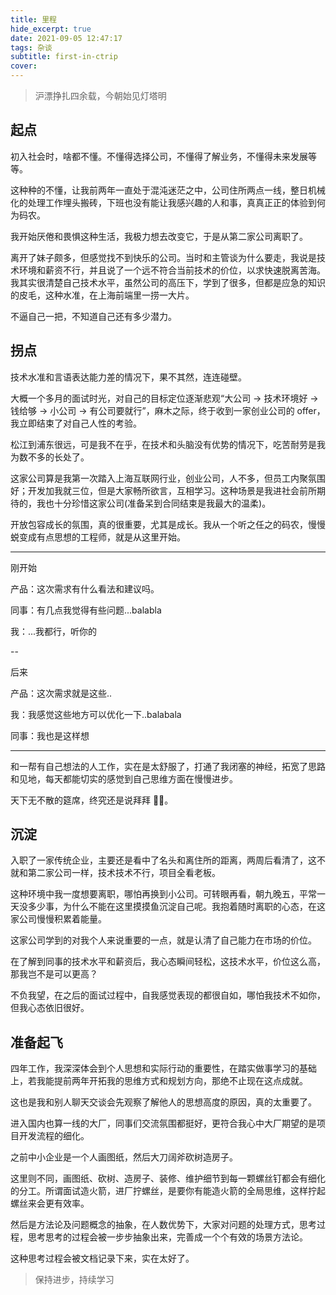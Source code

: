 ```yaml
---
title: 里程
hide_excerpt: true
date: 2021-09-05 12:47:17
tags: 杂谈
subtitle: first-in-ctrip
cover:
---
```


> 沪漂挣扎四余载，今朝始见灯塔明

## 起点

初入社会时，啥都不懂。不懂得选择公司，不懂得了解业务，不懂得未来发展等等。

这种种的不懂，让我前两年一直处于混沌迷茫之中，公司住所两点一线，整日机械化的处理工作埋头搬砖，下班也没有能让我感兴趣的人和事，真真正正的体验到何为码农。

我开始厌倦和畏惧这种生活，我极力想去改变它，于是从第二家公司离职了。

离开了妹子颇多，但感觉找不到快乐的公司。当时和主管谈为什么要走，我说是技术环境和薪资不行，并且说了一个远不符合当前技术的价位，以求快速脱离苦海。我其实很清楚自己技术水平，虽然公司的高压下，学到了很多，但都是应急的知识的皮毛，这种水准，在上海前端里一捞一大片。

不逼自己一把，不知道自己还有多少潜力。

## 拐点

技术水准和言语表达能力差的情况下，果不其然，连连碰壁。

大概一个多月的面试时光，对自己的目标定位逐渐悲观“大公司 -> 技术环境好 -> 钱给够 -> 小公司 -> 有公司要就行”，麻木之际，终于收到一家创业公司的 offer，我立即结束了对自己人性的考验。

松江到浦东很远，可是我不在乎，在技术和头脑没有优势的情况下，吃苦耐劳是我为数不多的长处了。

这家公司算是我第一次踏入上海互联网行业，创业公司，人不多，但员工内聚氛围好；开发加我就三位，但是大家畅所欲言，互相学习。这种场景是我进社会前所期待的，我也十分珍惜这家公司(准备呆到合同结束是我最大的温柔)。

开放包容成长的氛围，真的很重要，尤其是成长。我从一个听之任之的码农，慢慢蜕变成有点思想的工程师，就是从这里开始。

---

刚开始

产品：这次需求有什么看法和建议吗。

同事：有几点我觉得有些问题...balabla

我：...我都行，听你的

--

后来

产品：这次需求就是这些..

我：我感觉这些地方可以优化一下..balabala

同事：我也是这样想

---

和一帮有自己想法的人工作，实在是太舒服了，打通了我闭塞的神经，拓宽了思路和见地，每天都能切实的感觉到自己思维方面在慢慢进步。

天下无不散的筵席，终究还是说拜拜 👋🏻。

## 沉淀

入职了一家传统企业，主要还是看中了名头和离住所的距离，两周后看清了，这不就和第二家公司一样，技术技术不行，项目全看老板。

这种环境中我一度想要离职，哪怕再换到小公司。可转眼再看，朝九晚五，平常一天没多少事，为什么不能在这里摸摸鱼沉淀自己呢。我抱着随时离职的心态，在这家公司慢慢积累着能量。

这家公司学到的对我个人来说重要的一点，就是认清了自己能力在市场的价位。

在了解到同事的技术水平和薪资后，我心态瞬间轻松，这技术水平，价位这么高，那我岂不是可以更高？

不负我望，在之后的面试过程中，自我感觉表现的都很自如，哪怕我技术不如你，但我心态依旧很好。

## 准备起飞

四年工作，我深深体会到个人思想和实际行动的重要性，在踏实做事学习的基础上，若我能提前两年开拓我的思维方式和规划方向，那绝不止现在这点成就。

这也是我和别人聊天交谈会先观察了解他人的思想高度的原因，真的太重要了。

进入国内也算一线的大厂，同事们交流氛围都挺好，更符合我心中大厂期望的是项目开发流程的细化。

之前中小企业是一个人画图纸，然后大刀阔斧砍树造房子。

这里则不同，画图纸、砍树、造房子、装修、维护细节到每一颗螺丝钉都会有细化的分工。所谓面试造火箭，进厂拧螺丝，是要你有能造火箭的全局思维，这样拧起螺丝来会更有效率。

然后是方法论及问题概念的抽象，在人数优势下，大家对问题的处理方式，思考过程，思考思考的过程会被一步步抽象出来，完善成一个个有效的场景方法论。

这种思考过程会被文档记录下来，实在太好了。

> 保持进步，持续学习
